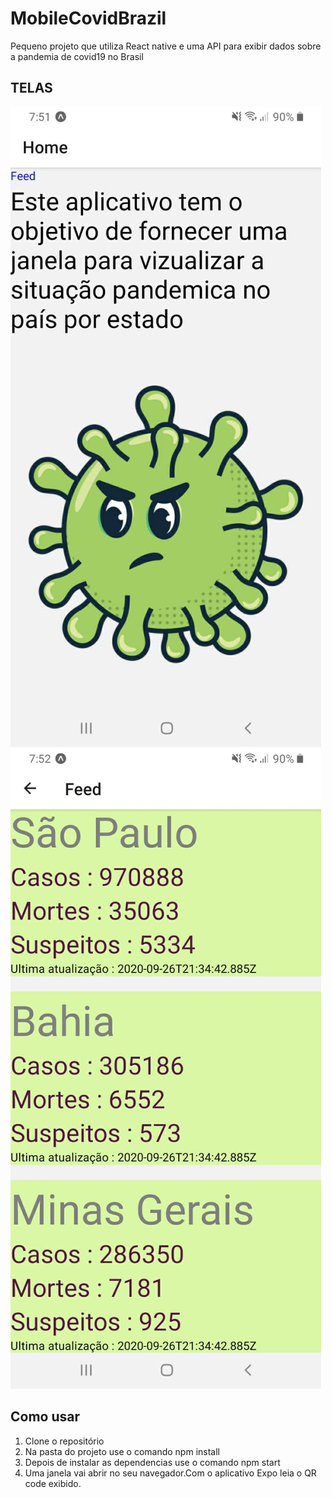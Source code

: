 # MobileCovidBrazil
Pequeno projeto que utiliza React native e uma API para exibir dados sobre a pandemia de covid19 no Brasil

## TELAS
![Home](https://github.com/Alx-404/MobileCovidBrazil/blob/master/home.jpg)
![Feed](https://github.com/Alx-404/MobileCovidBrazil/blob/master/feed.jpg)


## Como usar
1. Clone o repositório
1. Na pasta do projeto use o comando npm install
1. Depois de instalar as dependencias use o comando npm start
1. Uma janela vai abrir no seu navegador.Com o aplicativo Expo leia o QR code exibido.
